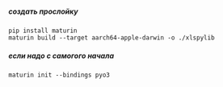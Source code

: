 ##### создать прослойку   
`pip install maturin`   
`maturin build --target aarch64-apple-darwin -o ./xlspylib`

##### если надо с самогого начала 
`maturin init --bindings pyo3`
